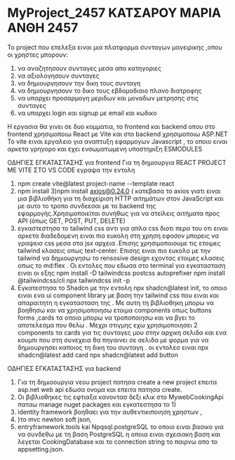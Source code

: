 # MyProject_2457 ΚΑΤΣΑΡΟΥ ΜΑΡΙΑ ΑΝΘΗ 2457

 Το project που επελεξα ειναι μια πλατφορμα συνταγων μαγειρικης ,οπου οι χρηστες μπορουν:
 1) να αναζητησουν συνταγες μεσα απο κατηγοριες
 2) να αξιολογησουν συνταγες
 3) να δημιουργησουν την δικη τους συνταγη
 4) να δημιουργησουν το δικο τους εβδομαδιαιο πλανο διατροφης
 5) να υπαρχει προσαρμογη μεριδων και μοναδων μετρησης στις συνταγες
 6) να υπαρχει login και signup με email και κωδικο 

Η εργασια θα γινει σε δυο κομματια, το frontend και backend οπου στο frontend χρησιμοποιω React με Vite και στο backend χρησιμοποιω ASP.NET
 To vite ειναι εργαλειο για αναπτυξη εφαρμογων Javascript , το οποιο ειναι αρκετα γρηγορο και εχει ενσωματωμενη υποστηριξη ESMODULES 

 ΟΔΗΓΙΕΣ ΕΓΚΑΤΑΣΤΑΣΗΣ για frontend 
  Για τη δημιουργια REACT PROJECT ΜΕ VITE ΣΤΟ VS CODE εγραψα την εντολη
  1) npm create vite@latest project-name --template react
  2) npm install
  3)npm install axios@0.24.0
 ( κατεβασα το axios γιατι ειναι μια βιβλιοθήκη για τη διαχείριση HTTP αιτημάτων στον JavaScript και με αυτο το τροπο συνδεεσαι με το backend της εφαρμογής.Χρησιμοποιείται συνήθως για να στείλεις αιτήματα προς API (όπως GET, POST, PUT, DELETE)
  4) εγκαστεστησα το tailwind css αντι για απλα css διοτι περα του οτι ειναι αρκετα διαδεδομενη ειναι πιο ευκολη στη χρηση εφοσον μπορεις να γραψεισ css μεσα στα jsx αρχεια .Eπισης χρησιμοποιουμε τις ετοιμες tailwind κλασεις οπως text-center. Επισης ειναι πιο ευκολο με την tailwind να δημιουργησω το rensosive design εχοντας ετοιμες κλασεις οπως το md:flex . Οι εντολες που εδωσα στο terminal για εγκατασταση ειναι οι εξης npm install -D tailwindcss postcss autoprefixer
npm install @tailwindcss/cli
npx tailwindcss init -p
5) Εγκατεστησα το Shadcn με την εντολη npx shadcn@latest init, το οποιο ειναι ενα ui component library με βαση την tailwind css που ειναι και απαραιτητη η εγκατασταση της . Mε αυτη τη βιβλιοθηκη μπορω να βοηθησω και να χρησιμοποιησω ετοιμα components οπως buttons forms ,cards τα οποια μπορω να τροποποιησω και να βγει το αποτελεσμα που θελω . Μεχρι στιγμης εχω χρησιμοποιησει 2 components τα cards για τις συνταγες μου στην αρχικη σελιδα και ενα κουμπι που στη συνεχεια θα πηγαινει σε σελιδα με φορμα για να δημιουργησει καποιος τη δικη του συνταγη . οι εντολεσ ειναι npx shadcn@latest add card
npx shadcn@latest add button
  
 ΟΔΗΓΙΕΣ ΕΓΚΑΤΑΣΤΑΣΗΣ για backend 
 1) Για τη δημιοουργια νεου project πατησα create a new project επειτα asp.net web api εδωσα ονομα και επειτα πατησα create.
 2)  Οι βιβλιοθηκες τις εφτιαξα κανοντασ δεξι κλικ στο MywebCookingApi παταω manage nuget packages και εγκατεστησα το 1)
 3)   identity framework  βοηθαει για την αυθεντικιποιηση χρηστων  ,
 4) )το mvc newton soft json,
 5)  entryframework.tools kai Npqsql.postgreSQL το οποιο ειναι βασικο για να συνδεθω με τη βαση PostgreSQL  η οποια  ειναι σχεσιακη βαση  και λεγεται CookingDatabase και το connection string το παιρνω απο το appsetting.json.
